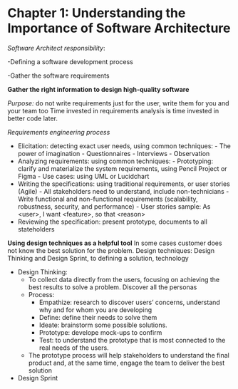 # Chapter 1: Understanding the Importance of Software Architecture

*Software Architect responsibility*:

-Defining a software development process

-Gather the software requirements

**Gather the right information to design high-quality software**

*Purpose:* do not write requirements just for the user, write them for you and your team too
Time invested in requirements analysis is time invested in better code later.

*Requirements engineering process*
- Elicitation: detecting exact user needs, using common techniques:
		- The power of imagination
		- Questionnaires
		- Interviews
		- Observation
- Analyzing requirements: using common techniques:
		- Prototyping: clarify and materialize the system requirements, using Pencil Project or Figma
		- Use cases: using UML or Lucidchart
- Writing the specifications: using traditional requirements, or user stories (Agile)
		- All stakeholders need to understand, include non-technicians
		- Write functional and non-functional requirements (scalability, robustness, security, and performance)
		- User stories sample: As \<user>, I want \<feature>, so that \<reason>
- Reviewing the specification: present prototype, documents to all stateholders

**Using design techniques as a helpful tool**
In some cases customer does not know the best solution for the problem.
Design techniques: Design Thinking and Design Sprint, to defining a solution, technology

- Design Thinking: 
	- To collect data directly from the users, focusing on achieving the best results to solve a problem. Discover all the personas
	- Process: 
		- Empathize: research to discover users’ concerns, understand why and for whom you are developing
		- Define: define their needs to solve them
		- Ideate: brainstorm some possible solutions.
		- Prototype: develope mock-ups to confirm
		- Test: to understand the prototype that is most connected to the real needs of the users.
	- The prototype process will help stakeholders to understand the final product and, at the same time, engage the team to deliver the best solution
- Design Sprint

